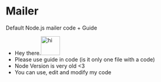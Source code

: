 # Mailer
Default Node.js mailer code + Guide
- Hey there.<img src="https://c.tenor.com/nebZyl8oN7IAAAAi/wave-hello.gif" alt="hi" style="width:50px;height:50px;">
- Please use guide in code (is it only one file with a code)
- Node Version is very old <3
- You can use, edit and modify my code

